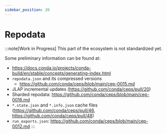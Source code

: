 ```yaml
---
sidebar_position: 20
---
```

# Repodata

:::note[Work in Progress]
This part of the ecosystem is not standardized yet.

Some preliminary information can be found at:

- https://docs.conda.io/projects/conda-build/en/stable/concepts/generating-index.html
- `repodata.json` and its compressed versions
  - https://github.com/conda/ceps/blob/main/cep-0015.md
- JLAP incremental updates (https://github.com/conda/ceps/pull/20)
- Sharded repodata: https://github.com/conda/ceps/blob/main/cep-0016.md
- `*.state.json` and `*.info.json` cache files (https://github.com/conda/ceps/pull/46, https://github.com/conda/ceps/pull/48)
- `run_exports.json`: https://github.com/conda/ceps/blob/main/cep-0012.md
:::
